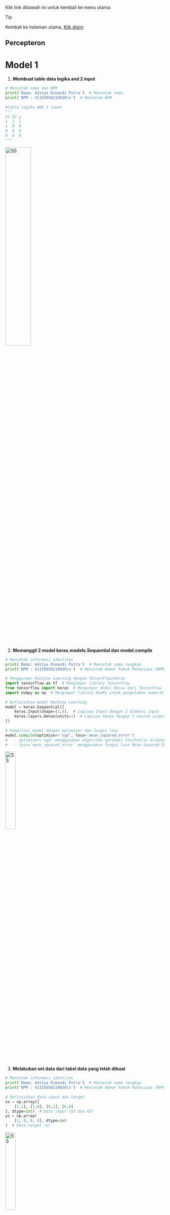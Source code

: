 Klik link dibawah ini untuk kembali ke menu utama:

> [!TIP]
> Kembali ke halaman utama, [Klik disini](https://github.com/AdityaR-AI/MLC/tree/main/)

## Percepteron

# Model 1

1. **Membuat table data logika and 2 input**

```python
# Mencetak nama dan NPM
print('Nama: Aditya Rimandi Putra')  # Mencetak nama
print('NPM : 41155050210030\n')  # Mencetak NPM
 
#table logika AND 2 input
"""
X1 X2 y
1  1  1
1  0  0
0  0  0
0  0  0
"""

```

<img src="https://raw.githubusercontent.com/AdityaR-AI/MLC/main/P11/pic/11a1.png?raw=true" alt="SS" width="40%"/>

2.	**Memanggil 2 model keras.models.Sequential dan model.compile**
```python
# Mencetak informasi identitas
print('Nama: Aditya Rimandi Putra')  # Mencetak nama lengkap
print('NPM : 41155050210030\n')  # Mencetak Nomor Pokok Mahasiswa (NPM)
 
# Penggunaan Machine Learning dengan TensorFlow/Keras
import tensorflow as tf  # Mengimpor library TensorFlow
from tensorflow import keras  # Mengimpor modul Keras dari TensorFlow
import numpy as np  # Mengimpor library NumPy untuk pengolahan numerik
 
# Definisikan model Machine Learning
model = keras.Sequential([
    keras.Input(shape=(2,)),  # Lapisan Input dengan 2 dimensi input
    keras.layers.Dense(units=1)  # Lapisan Dense dengan 1 neuron output
])
 
# Kompilasi model dengan optimizer dan fungsi loss
model.compile(optimizer='sgd', loss='mean_squared_error')
#   - optimizer='sgd' menggunakan algoritma optimasi Stochastic Gradient Descent (SGD)
#   - loss='mean_squared_error' menggunakan fungsi loss Mean Squared Error (MSE)

```

<img src="https://raw.githubusercontent.com/AdityaR-AI/MLC/main/P11/pic/11a2.png?raw=true" alt="SS" width="25%"/>

3.	**Melakukan set data dari tabel data yang telah dibuat**
```python
# Mencetak informasi identitas
print('Nama: Aditya Rimandi Putra')  # Mencetak nama lengkap
print('NPM : 41155050210030\n')  # Mencetak Nomor Pokok Mahasiswa (NPM)
 
# Definisikan data input dan target
xs = np.array([
    [1,1], [1,0], [0,1], [0,0]
], dtype=int)  # Data input (X1 dan X2)
ys = np.array(
    [1, 0, 0, 0], dtype=int
)  # Data target (y)

```

<img src="https://raw.githubusercontent.com/AdityaR-AI/MLC/main/P11/pic/11a3.png?raw=true" alt="SS" width="25%"/>

4.	**Memanggil tampilan arstitektur awal**
```python
# Mencetak informasi identitas
print('Nama: Aditya Rimandi Putra')  # Mencetak nama lengkap
print('NPM : 41155050210030\n')  # Mencetak Nomor Pokok Mahasiswa (NPM)
 
# Tampilkan arsitektur model awal
model.summary()
#   - model.summary() digunakan untuk menampilkan informasi tentang arsitektur model
#   - Informasi yang ditampilkan meliputi jumlah lapisan, jenis lapisan, jumlah parameter, dan lain-lain

```

<img src="https://raw.githubusercontent.com/AdityaR-AI/MLC/main/P11/pic/11a4.png?raw=true" alt="SS" width="25%"/>

<img src="https://raw.githubusercontent.com/AdityaR-AI/MLC/main/P11/pic/11a5.png?raw=true" alt="SS" width="50%"/>

5.	**Melakukan pengecekan model bobot awal**
```python
# Mencetak informasi identitas
print('Nama: Aditya Rimandi Putra')  # Mencetak nama lengkap
print('NPM : 41155050210030\n')  # Mencetak Nomor Pokok Mahasiswa (NPM)
 
# Cek bobot model awal
weights = model.get_weights()  # Mendapatkan bobot model awal
weights  # Menampilkan bobot model awal
#   - model.get_weights() digunakan untuk mendapatkan bobot model awal
#   - Bobot model awal adalah nilai awal yang digunakan oleh model sebelum dilakukan pelatihan

```

<img src="https://raw.githubusercontent.com/AdityaR-AI/MLC/main/P11/pic/11a6.png?raw=true" alt="SS" width="35%"/>

6.	**Melakukan Training**
```python
# Mencetak informasi identitas
print('Nama: Aditya Rimandi Putra')  # Mencetak nama lengkap
print('NPM : 41155050210030\n')  # Mencetak Nomor Pokok Mahasiswa (NPM)
 
# Pelatihan model
model.fit(xs, ys, epochs=1000)  # Melakukan pelatihan model dengan data xs dan ys selama 1000 epoch
#   - model.fit() digunakan untuk melakukan pelatihan model
#   - xs adalah data input yang digunakan untuk pelatihan
#   - ys adalah data target yang digunakan untuk pelatihan
#   - epochs=1000 menentukan jumlah epoch yang digunakan untuk pelatihan

```

<img src="https://raw.githubusercontent.com/AdityaR-AI/MLC/main/P11/pic/11a7.png?raw=true" alt="SS" width="40%"/>

7.	**Melakukan Testing**
```python
# Mencetak informasi identitas
print('Nama: Aditya Rimandi Putra')  # Mencetak nama lengkap
print('NPM : 41155050210030\n')  # Mencetak Nomor Pokok Mahasiswa (NPM)
 
# Uji model
data = np.array([[1, 1]])  # Data input yang digunakan untuk uji
answer = model.predict(data)  # Melakukan prediksi dengan model
print(answer)  # Menampilkan hasil prediksi
#   - model.predict() digunakan untuk melakukan prediksi dengan model
#   - data adalah data input yang digunakan untuk uji
#   - hasil prediksi adalah output yang dihasilkan oleh model berdasarkan data input

```

<img src="https://raw.githubusercontent.com/AdityaR-AI/MLC/main/P11/pic/11a8.png?raw=true" alt="SS" width="35%"/>

8.	**Melakukan pengecekan model bobot Kembali**
```python
# Mencetak informasi identitas
print('Nama: Aditya Rimandi Putra')  # Mencetak nama lengkap
print('NPM : 41155050210030\n')  # Mencetak Nomor Pokok Mahasiswa (NPM)
 
# Cek bobot model setelah pelatihan
weights = model.get_weights()  # Mendapatkan bobot model setelah pelatihan
weights  # Menampilkan bobot model setelah pelatihan
#   - model.get_weights() digunakan untuk mendapatkan bobot model setelah pelatihan
#   - Bobot model setelah pelatihan adalah nilai bobot yang telah diupdate setelah proses pelatihan

```

<img src="https://raw.githubusercontent.com/AdityaR-AI/MLC/main/P11/pic/11a9.png?raw=true" alt="SS" width="35%"/>

### Model 2
1.	**Membuat table data**
```python
# Mencetak nama dan NPM
print('Nama: Aditya Rimandi Putra')  # Mencetak nama
print('NPM : 41155050210030\n')  # Mencetak NPM
 
#table data
"""
w1 = 2
w2 = 4
 
x1 x2 y
2  3  16
4  1  12
5  4  28
7  5  34
8  2  24
2  1  8
4  9  44
8  2  24
7  1  18
6  5  32
1  1  6
3  2  14
"""

```

<img src="https://raw.githubusercontent.com/AdityaR-AI/MLC/main/P11/pic/11a10.png?raw=true" alt="SS" width="90%"/>

2.	**Memanggil 2 model keras.models.Sequential dan model.compile dan set data** 
```python
# Mencetak informasi identitas
print('Nama: Aditya Rimandi Putra')  # Mencetak nama lengkap
print('NPM : 41155050210030\n')  # Mencetak Nomor Pokok Mahasiswa (NPM)
 
# Definisikan model baru
model2 = keras.Sequential([
    keras.Input(shape=(2,)),  # Lapisan Input dengan 2 dimensi input
    keras.layers.Dense(units=1)  # Lapisan Dense dengan 1 neuron output
])  # Model baru dengan 1 lapisan Dense dan 1 neuron output
#   - units=1 menentukan jumlah neuron output
#   - input_shape=[2] menentukan jumlah input
 
# Kompilasi model baru
model2.compile(optimizer='sgd', loss='mean_squared_error')
#   - optimizer='sgd' menentukan algoritma optimasi yang digunakan
#   - loss='mean_squared_error' menentukan fungsi loss yang digunakan
 
# Definisikan data input dan target
xs = np.array(
    [
        [2, 3], [4, 1], [5, 4], [7, 5], [8, 2], [2,1],
        [4, 9], [8, 2], [7, 1], [6, 5], [1, 1], [3, 2]
    ]
)  # Data input
ys = np.array(
    [16, 12, 28, 34, 24, 8, 44, 24, 18, 32, 6, 14]
)  # Data target
#   - xs dan ys adalah data yang digunakan untuk pelatihan model

```

<img src="https://raw.githubusercontent.com/AdityaR-AI/MLC/main/P11/pic/11a11.png?raw=true" alt="SS" width="25%"/>

3.	**Melakukan pengecekan model bobot awal**
```python
# Mencetak informasi identitas
print('Nama: Aditya Rimandi Putra')  # Mencetak nama lengkap
print('NPM : 41155050210030\n')  # Mencetak Nomor Pokok Mahasiswa (NPM)
 
# Cek bobot model awal
weights = model2.get_weights()  # Mendapatkan bobot model awal
weights  # Menampilkan bobot model awal
#   - model2.get_weights() digunakan untuk mendapatkan bobot model awal
#   - Bobot model awal adalah nilai bobot yang digunakan oleh model sebelum dilakukan pelatihan

```

<img src="https://raw.githubusercontent.com/AdityaR-AI/MLC/main/P11/pic/11a12.png?raw=true" alt="SS" width="35%"/>

4.	**Melakukan training**
```python
# Mencetak informasi identitas
print('Nama: Aditya Rimandi Putra')  # Mencetak nama lengkap
print('NPM : 41155050210030\n')  # Mencetak Nomor Pokok Mahasiswa (NPM)
 
# Pelatihan model
model2.fit(xs, ys, epochs=1000)  # Melakukan pelatihan model dengan data xs dan ys selama 1000 epoch
#   - model2.fit() digunakan untuk melakukan pelatihan model
#   - xs adalah data input yang digunakan untuk pelatihan
#   - ys adalah data target yang digunakan untuk pelatihan
#   - epochs=1000 menentukan jumlah epoch yang digunakan untuk pelatihan

```

<img src="https://raw.githubusercontent.com/AdityaR-AI/MLC/main/P11/pic/11a13.png?raw=true" alt="SS" width="40%"/>

5.	**Melakukan pengetesan**
```python
# Mencetak informasi identitas
print('Nama: Aditya Rimandi Putra')  # Mencetak nama lengkap
print('NPM : 41155050210030\n')  # Mencetak Nomor Pokok Mahasiswa (NPM)
 
# Uji model
data = np.array([[1, 3]])  # Data input yang digunakan untuk uji
answer = model2.predict(data)  # Melakukan prediksi dengan model
print(answer)  # Menampilkan hasil prediksi
#   - model2.predict() digunakan untuk melakukan prediksi dengan model
#   - data adalah data input yang digunakan untuk uji
#   - hasil prediksi adalah output yang dihasilkan oleh model berdasarkan data input
 
# Seharusnya hasil prediksi adalah 14
#   - 1*2 + 3*4 = 14 adalah perhitungan yang seharusnya dilakukan oleh model

```

<img src="https://raw.githubusercontent.com/AdityaR-AI/MLC/main/P11/pic/11a14.png?raw=true" alt="SS" width="30%"/>

6.	**Melakukan pengecekan model bobot Kembali**
```python
# Mencetak informasi identitas
print('Nama: Aditya Rimandi Putra')  # Mencetak nama lengkap
print('NPM : 41155050210030\n')  # Mencetak Nomor Pokok Mahasiswa (NPM)
 
# Cek bobot model setelah pelatihan
weights = model2.get_weights()  # Mendapatkan bobot model setelah pelatihan
weights  # Menampilkan bobot model setelah pelatihan
#   - model2.get_weights() digunakan untuk mendapatkan bobot model setelah pelatihan
#   - Bobot model setelah pelatihan adalah nilai bobot yang telah diupdate setelah proses pelatihan

```

<img src="https://raw.githubusercontent.com/AdityaR-AI/MLC/main/P11/pic/11a15.png?raw=true" alt="SS" width="30%"/>

7.	**Testing Kembali bobot dan data**
```python
# Mencetak informasi identitas
print('Nama: Aditya Rimandi Putra')  # Mencetak nama lengkap
print('NPM : 41155050210030\n')  # Mencetak Nomor Pokok Mahasiswa (NPM)
 
# Uji model
data = np.array([[3, 3]])  # Data input yang digunakan untuk uji
answer = model2.predict(data)  # Melakukan prediksi dengan model
print(answer)  # Menampilkan hasil prediksi
#   - model2.predict() digunakan untuk melakukan prediksi dengan model
#   - data adalah data input yang digunakan untuk uji
#   - hasil prediksi adalah output yang dihasilkan oleh model berdasarkan data input
 
# Seharusnya hasil prediksi adalah 18
#   - 3*2 + 3*4 = 18 adalah perhitungan yang seharusnya dilakukan oleh model

```

<img src="https://raw.githubusercontent.com/AdityaR-AI/MLC/main/P11/pic/11a16.png?raw=true" alt="SS" width="30%"/>


```python
# Mencetak informasi identitas
print('Nama: Aditya Rimandi Putra')  # Mencetak nama lengkap
print('NPM : 41155050210030\n')  # Mencetak Nomor Pokok Mahasiswa (NPM)
 
# Cek bobot model setelah pelatihan
weights = model2.get_weights()  # Mendapatkan bobot model setelah pelatihan
weights  # Menampilkan bobot model setelah pelatihan
#   - model2.get_weights() digunakan untuk mendapatkan bobot model setelah pelatihan
#   - Bobot model setelah pelatihan adalah nilai bobot yang telah diupdate setelah proses pelatihan

```

<img src="https://raw.githubusercontent.com/AdityaR-AI/MLC/main/P11/pic/11a17.png?raw=true" alt="SS" width="30%"/>

Klik link dibawah ini untuk kembali ke menu utama:

> [!TIP]
> Kembali ke halaman utama, [Klik disini](https://github.com/AdityaR-AI/MLC/tree/main/)
